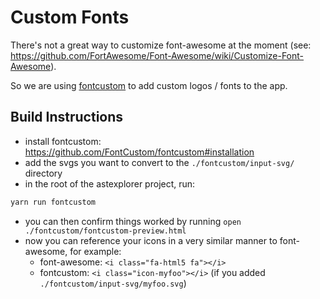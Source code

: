 # Custom Fonts

There's not a great way to customize font-awesome at the moment
(see: https://github.com/FortAwesome/Font-Awesome/wiki/Customize-Font-Awesome).

So we are using [fontcustom](https://github.com/FontCustom/fontcustom) to add
custom logos / fonts to the app.

## Build Instructions

- install fontcustom: https://github.com/FontCustom/fontcustom#installation
- add the svgs you want to convert to the `./fontcustom/input-svg/` directory
- in the root of the astexplorer project, run:

```bash
yarn run fontcustom
```

- you can then confirm things worked by running
  `open ./fontcustom/fontcustom-preview.html`
- now you can reference your icons in a very similar manner to font-awesome,
  for example:
  - font-awesome: `<i class="fa-html5 fa"></i>`
  - fontcustom: `<i class="icon-myfoo"></i>`
    (if you added `./fontcustom/input-svg/myfoo.svg`)
